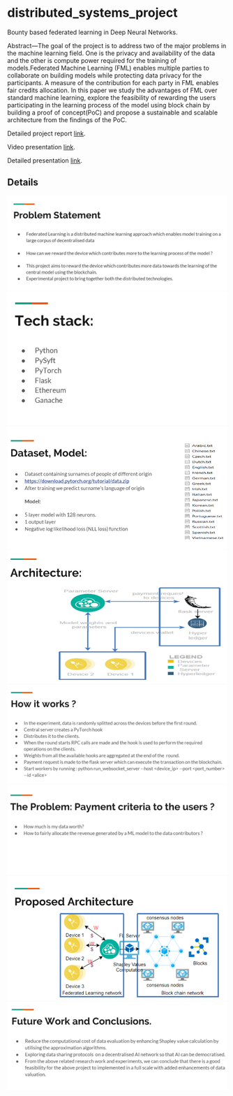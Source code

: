# distributed_systems_project
Bounty based federated learning in Deep Neural Networks.

Abstract—The goal of the project is to address two of the major problems in the machine learning field. One is the privacy and availability of the data and the other is compute power required for the training of models.Federated Machine Learning (FML) enables multiple parties to collaborate on building models while protecting data privacy for the participants. A measure of the contribution for each party in FML enables fair credits allocation. In this paper we study the advantages of FML over standard machine learning, explore the feasibility of rewarding the users participating in the learning process of the model using block chain by building a proof of concept(PoC) and propose a sustainable and scalable architecture from the findings of the PoC.

Detailed project report [link](https://github.com/prashanth-thipparthi/distributed_systems_project/blob/master/Final%20Project%20Report.pdf "Title").

Video presentation [link](https://github.com/prashanth-thipparthi/distributed_systems_assignment1/blob/master/ProgrammingAssignment1.pdf "Title").

Detailed presentation [link](https://github.com/prashanth-thipparthi/distributed_systems_project/blob/master/Bounty%20Based%20Federated%20Learning%20of%20Neural%20Networks.pptx "Title").

## Details
![](images/prob_statement.PNG)
![](images/techstack.PNG)
![](images/model.PNG)
![](images/arch1.PNG)
![](images/working.PNG)
![](images/extended_work.PNG)
![](images/proposed_arch.PNG)
![](images/futurework.PNG)
